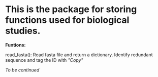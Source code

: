 # This is the package for storing functions used for biological studies.


**Funtions:**

read_fasta(): Read fasta file and return a dictionary. Identify redundant sequence and tag the ID with _"Copy"_

_To be continued_
